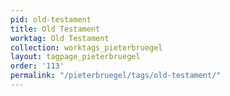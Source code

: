 ```yaml
---
pid: old-testament
title: Old Testament
worktag: Old Testament
collection: worktags_pieterbruegel
layout: tagpage_pieterbruegel
order: '113'
permalink: "/pieterbruegel/tags/old-testament/"
---
```

